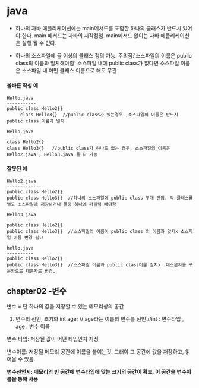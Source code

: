 # java
- 하나의 자바 에플리케이션에는 main메서드를 포함한 하나의 클래스가 반드시 있어야 한다.
main 메서드는 자바의 시작점임. main메서드 없이는 자바 에플리케이션은 실행 될 수 없다.

- 하나의 소스파일에 둘 이상의 클래스 정의 가능.
주의점:'소스파일의 이름은 public class의 이름과 일치해야함' 소스파일 내에 public class가 없다면 소스파일 이름은 소스파일 내 어떤 클래스 이름으로 해도 무관

#### 올바른 작성 예

    Hello.java
    -----------
    public class Hello2{}
         class Hello3{}  //public class가 있는경우 ,소스파일의 이름은 반드시 public class 이름과 일치
         
    Hello.java
    ----------
    class Hello2{}
    class Hello3{}   //public class가 하나도 없는 경우, 소스파일의 이름은 Hello2.java , Hello3.java 둘 다 가능
  
  
  #### 잘못된 예
    Hello2.java
    -------------
    public class Hello2{}
    public class Hello3{}  //하나의 소스파일에 public class 두개 안됨. 각 클래스를 별도 소스파일에 저장하거나 둘중 하나에 퍼블릭 빼야함

    Hello3.java
    -----------
    public class Hello2{}
    public class Hello3{}  //소스파일의 이름이 public class 의 이름과 맞지x 소스파일 이름 변경 필요
    
    hello.java
    ----------
    public class Hello2{}
    public class Hello3{}  //소스파일 이름과 public class이름 일치x .대소문자를 구분함으로 대문자로 변경.
    
    
## chapter02 -변수

변수 = 단 하나의 값을 저장할 수 있는 메모리상의 공간

1. 변수의 선언, 초기화
    int age; // age라는 이름의 변수를 선언
             //int : 변수타입 , age : 변수 이름
             
변수 타입: 저장될 값이 어떤 타입인지 지정

변수이름: 저장될 메모리 공간에 이름을 붙이는것. 그래야 그 공간에 값을 저장하고, 읽어올 수 있음.

**변수선언시: 메모리의 빈 공간에 변수타입에 맞는 크기의 공간이 확보, 이 공간을 변수이름을 통해 사용**
